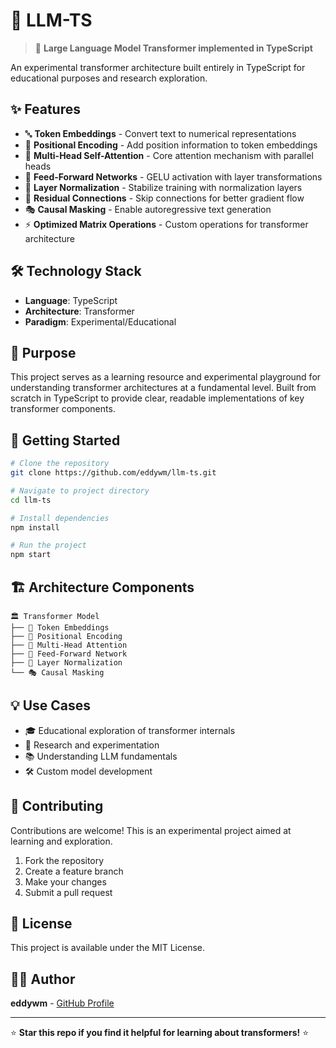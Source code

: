 # 🧠 LLM-TS

> 🚀 **Large Language Model Transformer implemented in TypeScript**

An experimental transformer architecture built entirely in TypeScript for educational purposes and research exploration.

## ✨ Features

- 🔤 **Token Embeddings** - Convert text to numerical representations
- 📍 **Positional Encoding** - Add position information to token embeddings
- 🎯 **Multi-Head Self-Attention** - Core attention mechanism with parallel heads
- 🔄 **Feed-Forward Networks** - GELU activation with layer transformations
- 🔧 **Layer Normalization** - Stabilize training with normalization layers
- 🔗 **Residual Connections** - Skip connections for better gradient flow
- 🎭 **Causal Masking** - Enable autoregressive text generation
- ⚡ **Optimized Matrix Operations** - Custom operations for transformer architecture

## 🛠️ Technology Stack

- **Language**: TypeScript
- **Architecture**: Transformer
- **Paradigm**: Experimental/Educational

## 🎯 Purpose

This project serves as a learning resource and experimental playground for understanding transformer architectures at a fundamental level. Built from scratch in TypeScript to provide clear, readable implementations of key transformer components.

## 🚀 Getting Started

```bash
# Clone the repository
git clone https://github.com/eddywm/llm-ts.git

# Navigate to project directory
cd llm-ts

# Install dependencies
npm install

# Run the project
npm start
```

## 🏗️ Architecture Components

```
🏛️ Transformer Model
├── 📝 Token Embeddings
├── 📍 Positional Encoding
├── 🎯 Multi-Head Attention
├── 🔄 Feed-Forward Network
├── 🔧 Layer Normalization
└── 🎭 Causal Masking
```

## 💡 Use Cases

- 🎓 Educational exploration of transformer internals
- 🔬 Research and experimentation
- 📚 Understanding LLM fundamentals
- 🛠️ Custom model development

## 🤝 Contributing

Contributions are welcome! This is an experimental project aimed at learning and exploration.

1. Fork the repository
2. Create a feature branch
3. Make your changes
4. Submit a pull request

## 📄 License

This project is available under the MIT License.

## 🙋‍♂️ Author

**eddywm** - [GitHub Profile](https://github.com/eddywm)

---

⭐ **Star this repo if you find it helpful for learning about transformers!** ⭐
